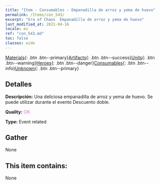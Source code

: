 ```yaml
---
title: "Item - Consumables - Empanadilla de arroz y yema de huevo"
permalink: /Items/con_543/
excerpt: "Era of Chaos  Empanadilla de arroz y yema de huevo"
last_modified_at: 2021-04-16
locale: es
ref: "con_543.md"
toc: false
classes: wide
---
```

 [Materials](/es/Items/){: .btn .btn--primary}[Artifacts](/es/Items/Artifacts/){: .btn .btn--success}[Units](/es/Items/Units/){: .btn .btn--warning}[Heroes](/es/Items/Heroes/){: .btn .btn--danger}[Consumables](/es/Items/Consumables/){: .btn .btn--info}[Unknown](/es/Items/Unknown/){: .btn .btn--primary}

## Detalles
 **Descripción:** Una deliciosa empanadilla de arroz y yema de huevo. Se puede utilizar durante el evento Descuento doble.

 **Quality:** <span style="color: #DA70D6">OK</span>

 **Type:** Event related

## Gather

  None

## This item contains:

  None

